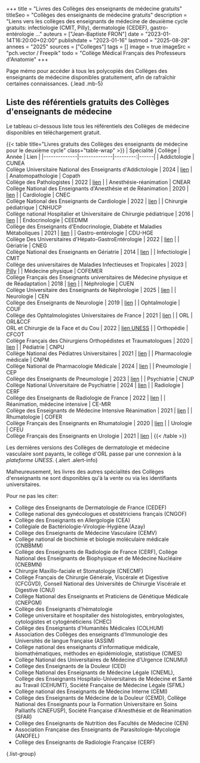 +++
title = "Livres des Collèges des enseignants de médecine gratuits"
titleSeo = "Collèges des enseignants de médecine gratuits"
description = "Liens vers les collèges des enseignants de médecine de deuxième cycle gratuits: infectiologie (CMIT, Pilly), dermatologie (CEDEF), gastro-entérologie ..."
auteurs = ["Jean-Baptiste FRON"]
date = "2023-01-14T16:20:00+02:00"
publishdate = "2023-01-16"
lastmod = "2025-08-28"
annees = "2025"
sources = ["Colleges"]
tags = []
image = true
imageSrc = "pch.vector / Freepik"
todo = "Collège Médical Français des Professeurs d'Anatomie"
+++

Page mémo pour accéder à tous les polycopiés des Collèges des enseignants de médecine disponibles gratuitement, afin de rafraîchir certaines connaissances.
{.lead .mb-5}

## Liste des référentiels gratuits des Collèges d'enseignants de médecine

Le tableau ci-dessous liste tous les référentiels des Collèges de médecine disponibles en téléchargement gratuit.

{{< table title="Livres gratuits des Collèges des enseignants de médecine pour le deuxième cycle" class="table-wrap" >}}
| Spécialité | Collège        | Année    | Lien |
|--------------|--------------|---------:|------|
| Addictologie | CUNEA <br><span class="typography-caption">Collège Universitaire National des Enseignants d'Addictologie</span> | 2024 | [lien](https://www.cunea.fr/sites/default/files/ref_psy_add_4ed.pdf) |
| Anatomopathologie | Copath <br><span class="typography-caption">Collège des Pathologistes</span> | 2022 | [lien](https://www.sfpathol.org/564-manuel-introduction.html) |
| Anesthésie-réanimation | CNEAR <br><span class="typography-caption">Collège National des Enseignants d'Anesthésie et de Réanimation</span> | 2020 | [lien](https://www.cnear.fr/_files/ugd/16c755_470c9901054f437a86d606b696fa7470.pdf) |
| Cardiologie | CNEC <br><span class="typography-caption">Collège National des Enseignants de Cardiologie</span> | 2022 | [lien](https://www.sfcardio.fr/formation/dfasm/) |
| Chirurgie pédiatrique | CNHUCP <br><span class="typography-caption">Collège national Hospitalier et Universitaire de Chirurgie pédiatrique</span> | 2016 | [lien](https://collegechirurgiepediatrique.fr/les-cours/) |
| Endocrinologie | CEEDMM <br><span class="typography-caption">Collège des Enseignants d'Endocrinologie, Diabète et Maladies Métaboliques</span> | 2021 | [lien](https://www.sfendocrino.org/polycopie-des-enseignants-5eme-edition-2021/) |
| Gastro-entérologie | CDU-HGE <br><span class="typography-caption">Collège Des Universitaires d'Hépato-GastroEntérologie</span> | 2022 | [lien](https://www.snfge.org/sites/default/files/SNFGE/Formation/dsn_cdu-hge_2022-decembre.pdf) |
| Gériatrie | CNEG <br><span class="typography-caption">Collège National des Enseignants en Gériatrie</span> | 2014 | [lien](https://www.seformeralageriatrie.org/livregeriatriecneg) |
| Infectiologie | CMIT <br><span class="typography-caption">Collège des universitaires de Maladies Infectieuses et Tropicales</span> | 2023 | [Pilly](https://www.infectiologie.com/fr/pilly-etudiant-2023-disponible-a-la-vente-et-en-ligne.html) |
| Médecine physique | COFEMER <br><span class="typography-caption">Collège Français des Enseignants universitaires de Médecine physique et de Réadaptation</span> | 2018 | [lien](https://www.cofemer.fr/cofemer/gestionPagesWebStandard.do?dispatchMethod=affiche&pageId=55) |
| Néphrologie | CUEN <br><span class="typography-caption">Collège Universitaire des Enseignants de Néphrologie</span> | 2025 | [lien](https://manuel4.cuen.fr) |
| Neurologie | CEN <br><span class="typography-caption">Collège des Enseignants de Neurologie</span> | 2019 | [lien](https://www.cen-neurologie.fr/deuxieme-cycle) |
| Ophtalmologie | COUF <br><span class="typography-caption">Collège des Ophtalmologistes Universitaires de France</span> | 2021 | [lien](https://couf.fr/espace-etudiants/2eme-cycle-dfasm/) |
| ORL | ORL&CCF <br><span class="typography-caption">ORL et Chirurgie de la Face et du Cou</span> | 2022 | [lien UNESS](https://campusorl.fr/espace-etudiants/2eme-cycle-ecni/) |
| Orthopédie | CFCOT <br><span class="typography-caption">Collège Français des Chirurgiens Orthopédistes et Traumatologues</span> | 2020 | [lien](https://www.sofcot.fr/sites/www.sofcot.fr/files/medias/documents/CollegeOrthop%C3%A9dieTraumatologieELLIPSES%203%C3%A8me%20%C3%A9dition.pdf) |
| Pédiatrie | CNPU <br><span class="typography-caption">Collège National des Pédiatres Universitaires</span> | 2021 | [lien](https://www.pedia-univ.fr/deuxieme-cycle/referentiel) |
| Pharmacologie médicale | CNPM <br><span class="typography-caption">Collège National de Pharmacologie Médicale</span> | 2024 | [lien](https://pharmacomedicale.org/medicaments/par-specialites) |
| Pneumologie | CEP <br><span class="typography-caption">Collège des Enseignants de Pneumologie</span> | 2023 | [lien](http://cep.splf.fr/8eme-edition-du-referentiel-du-college-des-enseignants-de-pneumologie-cep-pour-la-preparation-des-epreuves-dematerialisees-nationales-edn/) |
| Psychiatrie | CNUP <br><span class="typography-caption">Collège National Universitaire de Psychiatrie </span> | 2024 | [lien](https://www.cunea.fr/sites/default/files/ref_psy_add_4ed.pdf) |
| Radiologie | CERF <br><span class="typography-caption">Collège des Enseignants de Radiologie de France</span> | 2022 | [lien](https://livrerougecerf-86lzwiq8ut.live-website.com/) |
| Réanimation, médecine intensive | CE-MIR <br><span class="typography-caption">Collège des Enseignants de Médecine Intensive Réanimation</span> | 2021 | [lien](https://www.ce-mir.fr/enseignements/dfasm-edn/livre-referenciel-deuxieme-cycle-r2c) |
| Rhumatologie | COFER <br><span class="typography-caption">Collège Français des Enseignants en Rhumatologie</span> | 2020 | [lien](http://www.lecofer.org/liste-des-items-ecn.php) |
| Urologie | CFEU <br><span class="typography-caption">Collège Français des Enseignants en Urologie</span> | 2021 | [lien](https://www.urofrance.org/lafu-academie/formation-du-college/referentiel-du-college-durologie-5eme-edition/) |
{{< /table >}}

Les dernières versions des Collèges de dermatologie et médecine vasculaire sont payants, le collège d'ORL passe par une connexion à la *plateforme UNESS*.
{.alert .alert-info}

Malheureusement, les livres des autres spécialités des Collèges d'enseignants ne sont disponibles qu'à la vente ou via les identifiants universitaires.

Pour ne pas les citer:

- Collège des Enseignants de Dermatologie de France (CEDEF)
- Collège national des gynécologues et obstétriciens français (CNGOF)
- Collège des Enseignants en Allergologie (CEA)
- Collégiale de Bactériologie-Virologie-Hygiène (Azay)
- Collège des Enseignants de Médecine Vasculaire (CEMV)
- Collège national de biochimie et biologie moléculaire médicale (CNBBMM)
- Collège des Enseignants de Radiologie de France (CERF), Collège National des Enseignants de Biophysique et de Médecine Nucléaire (CNEBMN)
- Chirurgie Maxillo-faciale et Stomatologie (CNECMF)
- Collège Français de Chirurgie Générale, Viscérale et Digestive (CFCGVD), Conseil National des Universités de Chirurgie Viscérale et Digestive (CNU)
- Collège National des Enseignants et Praticiens de Génétique Médicale (CNEPGM)
- Collège des Enseignants d'hématologie
- Collège universitaire et hospitalier des histologistes, embryologistes, cytologistes et cytogénéticiens (CHEC)
- Collège des Enseignants d'Humanités Médicales (COLHUM)
- Association des Collèges des enseignants d'Immunologie des Universités de langue française (ASSIM)
- Collège national des enseignants d'informatique médicale, biomathématiques, méthodes en épidémiologie, statistique (CIMES)
- Collège National des Universitaires de Médecine d'Urgence (CNUMU)
- Collège des Enseignants de la Douleur (CED)
- Collège National des Enseignants de Médecine Légale (CNEML), Collège des Enseignants Hospitalo-Universitaires de Médecine et Santé au Travail (CEHUMT), Société Française de Médecine Légale (SFML)
- Collège national des Enseignants de Médecine Interne (CEMI)
- Collège des Enseignants de Médecine de la Douleur (CEMD), Collège National des Enseignants pour la Formation Universitaire en Soins Palliatifs (CNEFUSP), Société Française d'Anesthésie et de Réanimation (SFAR)
- Collège des Enseignants de Nutrition des Facultés de Médecine (CEN)
- Association Française des Enseignants de Parasitologie-Mycologie (ANOFEL)
- Collège des Enseignants de Radiologie Française (CERF)

{.list-group}

